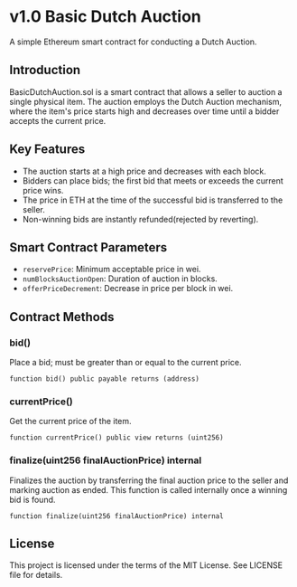 # v1.0 Basic Dutch Auction

A simple Ethereum smart contract for conducting a Dutch Auction.

## Introduction

BasicDutchAuction.sol is a smart contract that allows a seller to auction a single physical item. The auction employs the Dutch Auction mechanism, where the item's price starts high and decreases over time until a bidder accepts the current price.

## Key Features

- The auction starts at a high price and decreases with each block.
- Bidders can place bids; the first bid that meets or exceeds the current price wins.
- The price in ETH at the time of the successful bid is transferred to the seller.
- Non-winning bids are instantly refunded(rejected by reverting).

## Smart Contract Parameters

- `reservePrice`: Minimum acceptable price in wei.
- `numBlocksAuctionOpen`: Duration of auction in blocks.
- `offerPriceDecrement`: Decrease in price per block in wei.

## Contract Methods

### bid()

Place a bid; must be greater than or equal to the current price.

```solidity
function bid() public payable returns (address)
```
### currentPrice()
Get the current price of the item.

```solidity
function currentPrice() public view returns (uint256)
```
### finalize(uint256 finalAuctionPrice) internal

Finalizes the auction by transferring the final auction price to the seller and marking auction as ended. This function is called internally once a winning bid is found.

```solidity
function finalize(uint256 finalAuctionPrice) internal
```

## License

This project is licensed under the terms of the MIT License. See LICENSE file for details.